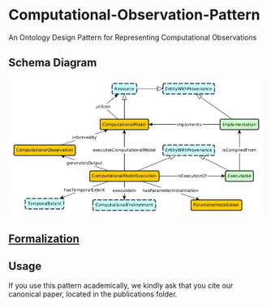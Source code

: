 # Computational-Observation-Pattern
An Ontology Design Pattern for Representing Computational Observations

## Schema Diagram
![schema diagram for the computational observation pattern](./schema-diagram/computational-observation-pattern.jpg)

## [Formalization](./computational-observation-pattern.owl)

## Usage
If you use this pattern academically, we kindly ask that you cite our canonical paper, located in the publications folder. 
